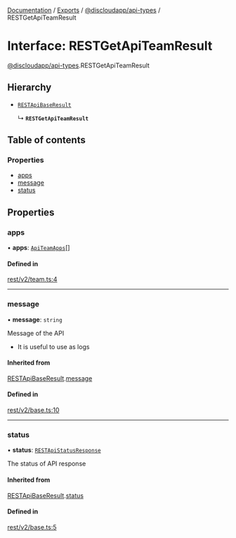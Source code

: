 [Documentation](../README.md) / [Exports](../modules.md) / [@discloudapp/api-types](../modules/discloudapp_api_types.md) / RESTGetApiTeamResult

# Interface: RESTGetApiTeamResult

[@discloudapp/api-types](../modules/discloudapp_api_types.md).RESTGetApiTeamResult

## Hierarchy

- [`RESTApiBaseResult`](discloudapp_api_types.RESTApiBaseResult.md)

  ↳ **`RESTGetApiTeamResult`**

## Table of contents

### Properties

- [apps](discloudapp_api_types.RESTGetApiTeamResult.md#apps)
- [message](discloudapp_api_types.RESTGetApiTeamResult.md#message)
- [status](discloudapp_api_types.RESTGetApiTeamResult.md#status)

## Properties

### apps

• **apps**: [`ApiTeamApps`](discloudapp_api_types.ApiTeamApps.md)[]

#### Defined in

[rest/v2/team.ts:4](https://github.com/discloud/discloud.app/blob/967320a/packages/api-types/rest/v2/team.ts#L4)

___

### message

• **message**: `string`

Message of the API
- It is useful to use as logs

#### Inherited from

[RESTApiBaseResult](discloudapp_api_types.RESTApiBaseResult.md).[message](discloudapp_api_types.RESTApiBaseResult.md#message)

#### Defined in

[rest/v2/base.ts:10](https://github.com/discloud/discloud.app/blob/967320a/packages/api-types/rest/v2/base.ts#L10)

___

### status

• **status**: [`RESTApiStatusResponse`](../modules/discloudapp_api_types.md#restapistatusresponse)

The status of API response

#### Inherited from

[RESTApiBaseResult](discloudapp_api_types.RESTApiBaseResult.md).[status](discloudapp_api_types.RESTApiBaseResult.md#status)

#### Defined in

[rest/v2/base.ts:5](https://github.com/discloud/discloud.app/blob/967320a/packages/api-types/rest/v2/base.ts#L5)
